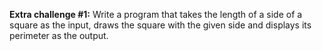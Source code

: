 **Extra challenge #1:** Write a program that takes the length of a side of a square as the input, draws the square with the given side and displays its perimeter as the output.